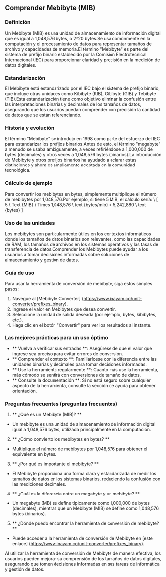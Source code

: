 ## Comprender Mebibyte (MIB)

### Definición
Un Mebibyte (MIB) es una unidad de almacenamiento de información digital que es igual a 1,048,576 bytes, o 2^20 bytes.Se usa comúnmente en la computación y el procesamiento de datos para representar tamaños de archivo y capacidades de memoria.El término "Mebibyte" es parte del sistema de prefijo binario establecido por la Comisión Electrotecnical Internacional (IEC) para proporcionar claridad y precisión en la medición de datos digitales.

### Estandarización
El Mebibyte está estandarizado por el IEC bajo el sistema de prefijo binario, que incluye otras unidades como Kibibyte (KIB), Gibibyte (GIB) y Tebibyte (TIB).Esta estandarización tiene como objetivo eliminar la confusión entre las interpretaciones binarias y decimales de los tamaños de datos, asegurando que los usuarios puedan comprender con precisión la cantidad de datos que se están referenciando.

### Historia y evolución
El término "Mebibyte" se introdujo en 1998 como parte del esfuerzo del IEC para estandarizar los prefijos binarios.Antes de esto, el término "megabyte" a menudo se usaba ambiguamente, a veces refiriéndose a 1,000,000 de bytes (decimales) y otros veces a 1,048,576 bytes (binarios).La introducción de Mebibyte y otros prefijos binarios ha ayudado a aclarar estas distinciones y ahora es ampliamente aceptada en la comunidad tecnológica.

### Cálculo de ejemplo
Para convertir los mebibytes en bytes, simplemente multiplique el número de mebibytes por 1,048,576.Por ejemplo, si tiene 5 MIB, el cálculo sería:
\ [
5 \ Text {MIB} \ Times 1,048,576 \ text {bytes/mib} = 5,242,880 \ text {bytes}
\]

### Uso de las unidades
Los mebibytes son particularmente útiles en los contextos informáticos donde los tamaños de datos binarios son relevantes, como las capacidades de RAM, los tamaños de archivos en los sistemas operativos y las tasas de transferencia de datos.Comprender los Mebibytes puede ayudar a los usuarios a tomar decisiones informadas sobre soluciones de almacenamiento y gestión de datos.

### Guía de uso
Para usar la herramienta de conversión de mebibyte, siga estos simples pasos:
1. Navegue al [Mebibyte Converter] (https://www.inayam.co/unit-converter/prefixes_binary).
2. Ingrese el valor en Mebibytes que desea convertir.
3. Seleccione la unidad de salida deseada (por ejemplo, bytes, kibibytes, etc.).
4. Haga clic en el botón "Convertir" para ver los resultados al instante.

### Las mejores prácticas para un uso óptimo
- ** Vuelva a verificar sus entradas **: Asegúrese de que el valor que ingrese sea preciso para evitar errores de conversión.
- ** Comprender el contexto **: Familiarícese con la diferencia entre las unidades binarias y decimales para tomar decisiones informadas.
- ** Use la herramienta regularmente **: Cuanto más use la herramienta, más cómodo se sentirá con conversiones de tamaño de datos.
- ** Consulte la documentación **: Si no está seguro sobre cualquier aspecto de la herramienta, consulte la sección de ayuda para obtener orientación.

### Preguntas frecuentes (preguntas frecuentes)

1. ** ¿Qué es un Mebibyte (MIB)? **
- Un mebibyte es una unidad de almacenamiento de información digital igual a 1,048,576 bytes, utilizada principalmente en la computación.

2. ** ¿Cómo convierto los mebibytes en bytes? **
- Multiplique el número de mebibytes por 1,048,576 para obtener el equivalente en bytes.

3. ** ¿Por qué es importante el mebibyte? **
- El Mebibyte proporciona una forma clara y estandarizada de medir los tamaños de datos en los sistemas binarios, reduciendo la confusión con las mediciones decimales.

4. ** ¿Cuál es la diferencia entre un megabyte y un mebibyte? **
- Un megabyte (MB) se define típicamente como 1,000,000 de bytes (decimales), mientras que un Mebibyte (MIB) se define como 1,048,576 bytes (binarios).

5. ** ¿Dónde puedo encontrar la herramienta de conversión de mebibyte? **
- Puede acceder a la herramienta de conversión de Mebibyte en [este enlace] (https://www.inayam.co/unit-converter/prefixes_binary).

Al utilizar la herramienta de conversión de Mebibyte de manera efectiva, los usuarios pueden mejorar su comprensión de los tamaños de datos digitales, asegurando que tomen decisiones informadas en sus tareas de informática y gestión de datos.